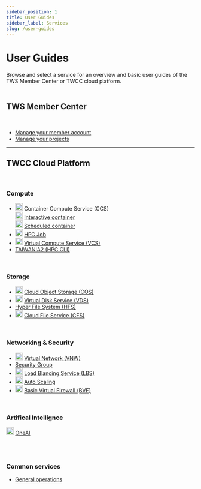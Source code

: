 ```yaml
---
sidebar_position: 1
title: User Guides
sidebar_label: Services
slug: /user-guides
---
```


# <i class="fa fa-book" aria-hidden="true"></i> User Guides 

Browse and select a service for an overview and basic user guides of the TWS Member Center or TWCC cloud platform.<br/><br/>

## TWS Member Center

 <br/>

- [Manage your member account](/docs/user-guides/tws-member-center/manage-member-accounts)
- [Manage your projects](/docs/user-guides/tws-member-center/manage-projects)

---

## TWCC Cloud Platform

<br/>

### Compute

- <img src="https://i.imgur.com/DPC5gPG.png" width="20" height="20"/> Container Compute Service (CCS)<br/><img src="https://cos.twcc.ai/SYS-MANUAL/uploads/upload_0b81080da8a39866cd1e0aa0471e9552.png" width="20" height="20"/> <a href="/docs/user-guides/twcc/ccs-interactive-container">Interactive container</a><br/><img src="https://i.imgur.com/mHLWfyb.png" width="20" height="20"/> <a href="/docs/user-guides/twcc/ccs-scheduled-container">Scheduled container</a>
- <img src="https://i.imgur.com/HKggEPN.png" width="20" height="20"/> <a href="/docs/user-guides/twcc/hpc-job">HPC Job</a>
- <img src="https://cos.twcc.ai/SYS-MANUAL/uploads/upload_af58322eb82b649d1f29aca1f201a117.png" width="20" height="20"/> <a href="/docs/user-guides/twcc/vcs">Virtual Compute Service (VCS) </a>
- [TAIWANIA2 (HPC CLI)](/docs/user-guides/twcc/twnia2-hpc-cli)

<br/>


### Storage

- <img src="https://cos.twcc.ai/SYS-MANUAL/uploads/upload_a798c7edb1b5032ecf92265a3150a7ec.png" width="20" height="20"/> <a href="/docs/user-guides/twcc/cos">Cloud Object Storage (COS) </a>
- <img src="https://cos.twcc.ai/SYS-MANUAL/uploads/upload_a62be3bdf4bc257526e95e16b063a777.png" width="20" height="20"/> <a href="/docs/user-guides/twcc/vcs/vds">Virtual Disk Service (VDS)</a>
- [Hyper File System (HFS)](/docs/user-guides/twcc/hfs)
- <img src="https://i.imgur.com/HmCCsr5.png" width="20" height="20"/> <a href="/docs/user-guides/twcc/cfs">Cloud File Service (CFS)</a>

<br/>

### Networking & Security

- <img src="https://cos.twcc.ai/SYS-MANUAL/uploads/upload_c7ecced96f77b12664677d4cef97a3cc.png" width="20" height="20"/> <a href="/docs/user-guides/twcc/vcs/vnw">Virtual Network (VNW)</a>
- [Security Group](/docs/user-guides/twcc/vcs/security-group)
- <img src="https://cos.twcc.ai/SYS-MANUAL/uploads/upload_5eaf2d8a3b112a4b8c49a853eaab60d8.png" width="20" height="20"/> <a href="/docs/user-guides/twcc/vcs/lbs">Load Blancing Service (LBS)</a>
- <img src="https://cos.twcc.ai/SYS-MANUAL/uploads/upload_fe3143064a67e3d04615d38683938427.png" width="20" height="20"/> <a href="/docs/user-guides/twcc/vcs/auto-scaling">Auto Scaling</a>
- <img src="https://cos.twcc.ai/SYS-MANUAL/uploads/upload_db2be9ff86eff33624e32feceedf17e7.png" width="20" height="20"/> <a href="/docs/user-guides/twcc/vcs/bvf">Basic Virtual Firewall (BVF)</a>

<br/>

### Artifical Intellignce

<img src="https://i.imgur.com/3gwFOFA.png" width="20" height="20"/> <a href="/docs/user-guides/twcc/oneai">OneAI</a>

<br/><br/>

### Common services

- [General operations](/docs/user-guides/twcc/general)


